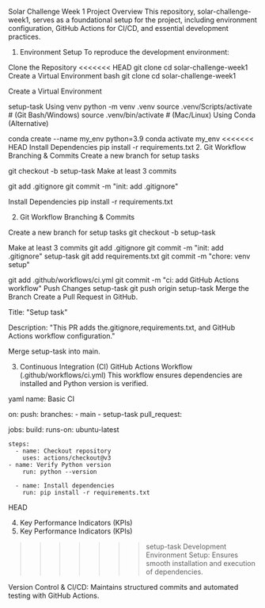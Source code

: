 Solar Challenge Week 1
Project Overview
This repository, solar-challenge-week1, serves as a foundational setup for the project, including environment configuration, GitHub Actions for CI/CD, and essential development practices.

1. Environment Setup
To reproduce the development environment:

Clone the Repository
<<<<<<< HEAD
git clone <repository-url>
cd solar-challenge-week1
Create a Virtual Environment
bash
git clone <repository-url>
cd solar-challenge-week1

Create a Virtual Environment

setup-task
Using venv
python -m venv .venv
source .venv/Scripts/activate  # (Git Bash/Windows)
source .venv/bin/activate      # (Mac/Linux)
Using Conda (Alternative)

conda create --name my_env python=3.9
conda activate my_env
<<<<<<< HEAD
Install Dependencies
pip install -r requirements.txt
2. Git Workflow
Branching & Commits
Create a new branch for setup tasks

git checkout -b setup-task
Make at least 3 commits

git add .gitignore
git commit -m "init: add .gitignore"

Install Dependencies
pip install -r requirements.txt

2. Git Workflow
Branching & Commits

Create a new branch for setup tasks
git checkout -b setup-task

Make at least 3 commits
git add .gitignore
git commit -m "init: add .gitignore"
setup-task
git add requirements.txt
git commit -m "chore: venv setup"

git add .github/workflows/ci.yml
git commit -m "ci: add GitHub Actions workflow"
Push Changes
setup-task
git push origin setup-task
Merge the Branch
Create a Pull Request in GitHub.

Title: "Setup task"

Description: "This PR adds the.gitignore,requirements.txt, and GitHub Actions workflow configuration."

Merge setup-task into main.

3. Continuous Integration (CI)
GitHub Actions Workflow (.github/workflows/ci.yml)
This workflow ensures dependencies are installed and Python version is verified.

yaml
name: Basic CI

on:
  push:
    branches:
      - main
      - setup-task
  pull_request:

jobs:
  build:
    runs-on: ubuntu-latest

    steps:
      - name: Checkout repository
        uses: actions/checkout@v3
    - name: Verify Python version
        run: python --version

      - name: Install dependencies
        run: pip install -r requirements.txt
 HEAD

4. Key Performance Indicators (KPIs)
5. Key Performance Indicators (KPIs)
>>>>>>> setup-task
Development Environment Setup: Ensures smooth installation and execution of dependencies.

Version Control & CI/CD: Maintains structured commits and automated testing with GitHub Actions.
